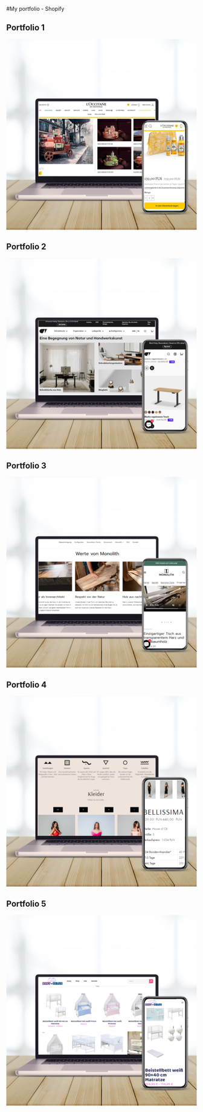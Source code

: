 #My portfolio - Shopify
## Portfolio 1
<p align="center"><a href="https://github.com/shopify-entwickler/portfolio/blob/ba2acbd4af013d8f994239b28cb1b0b39d50ae25/Brown%20Modern%20Visit%20Our%20Website%20Video%20Instagram%20Post.png" target="_blank"><img src="Brown Modern Visit Our Website Video Instagram Post.png" width="600" alt="presentation"></a></p>

## Portfolio 2
<p align="center"><a href="https://github.com/shopify-entwickler/portfolio/blob/3936b16b956682517191671bbe0e4f5be4d7ba67/Brown%20Modern%20Visit%20Our%20Website%20Video%20Instagram%20Post%20(1).png" target="_blank"><img src="Brown Modern Visit Our Website Video Instagram Post (1).png" width="600" alt="presentation"></a></p>

## Portfolio 3
<p align="center"><a href="https://github.com/shopify-entwickler/portfolio/blob/3936b16b956682517191671bbe0e4f5be4d7ba67/Brown%20Modern%20Visit%20Our%20Website%20Video%20Instagram%20Post%20(2).png" target="_blank"><img src="Brown Modern Visit Our Website Video Instagram Post (2).png" width="600" alt="presentation"></a></p>

## Portfolio 4
<p align="center"><a href="https://github.com/shopify-entwickler/portfolio/blob/3936b16b956682517191671bbe0e4f5be4d7ba67/Brown%20Modern%20Visit%20Our%20Website%20Video%20Instagram%20Post%20(3).png" target="_blank"><img src="Brown Modern Visit Our Website Video Instagram Post (3).png" width="600" alt="presentation"></a></p>

## Portfolio 5
<p align="center"><a href="https://github.com/shopify-entwickler/portfolio/blob/3936b16b956682517191671bbe0e4f5be4d7ba67/Brown%20Modern%20Visit%20Our%20Website%20Video%20Instagram%20Post%20(4).png" target="_blank"><img src="Brown Modern Visit Our Website Video Instagram Post (4).png" width="600" alt="presentation"></a></p>


